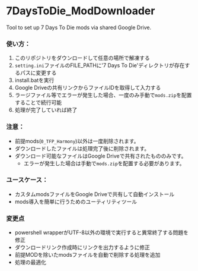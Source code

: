 # 7DaysToDie_ModDownloader
Tool to set up 7 Days To Die mods via shared Google Drive.

### 使い方：
1. このリポジトリをダウンロードして任意の場所で解凍する
2. `setting.ini`ファイルのFILE_PATHに'7 Days To Die'ディレクトリが存在するパスに変更する
3. install.batを実行
4. Google Driveの共有リンクからファイルIDを取得して入力する
5. ラージファイル等でエラーが発生した場合、一度のみ手動で`mods.zip`を配置することで続行可能
6. 処理が完了していれば終了

### 注意：
- 前提mods(`0_TFP_Harmony`)以外は一度削除されます。
- ダウンロードしたファイルは処理完了後に削除されます。
- ダウンロード可能なファイルはGoogle Driveで共有されたもののみです。
  - エラーが発生した場合は手動で`mods.zip`を配置する必要があります。

### ユースケース：
- カスタムmodsファイルをGoogle Driveで共有して自動インストール
- mods導入を簡単に行うためのユーティリティツール

### 変更点
- powershell wrapperがUTF-8以外の環境で実行すると異常終了する問題を修正
- ダウンロードリンク作成時にリンクを出力するように修正
- 前提MODを除いたmodsファイルを自動で削除する処理を追加
- 処理の最適化